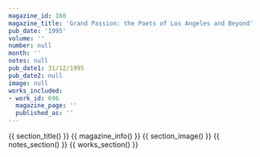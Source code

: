 ```yaml
---
magazine_id: 160
magazine_title: 'Grand Passion: the Poets of Los Angeles and Beyond'
pub_date: '1995'
volume: ''
number: null
month: ''
notes: null
pub_date1: 31/12/1995
pub_date2: null
image: null
works_included:
- work_id: 696
  magazine_page: ''
  published_as: ''
---
```


{{ section_title() }}
{{ magazine_info() }}
{{ section_image() }}
{{ notes_section() }}
{{ works_section() }}
